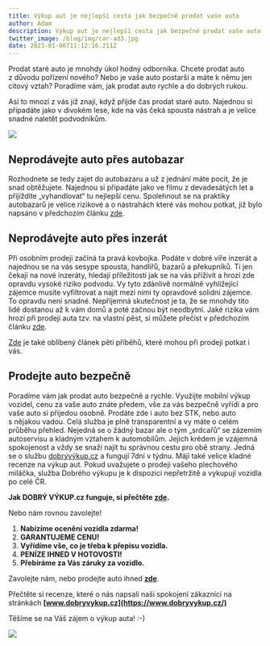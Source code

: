 ```yaml
---
title: Výkup aut je nejlepší cesta jak bezpečně prodat vaše auto
author: Adam
description: Výkup aut je nejlepší cesta jak bezpečně prodat vaše auto
twitter_image: /blog/img/car-ad3.jpg
date: 2023-01-06T11:12:16.211Z
---
```



Prodat staré auto je mnohdy úkol hodný odborníka. Chcete prodat auto z důvodu pořízení nového? Nebo je vaše auto postarší a máte k němu jen citový vztah? Poradíme vám, jak prodat auto rychle a do dobrých rukou.

Asi to mnozí z vás již znají, když přijde čas prodat staré auto. Najednou si připadáte jako v divokém lese, kde na vás čeká spousta nástrah a je velice snadné naletět podvodníkům.

![](/blog/img/carmoney3.jpg)

## Neprodávejte auto přes autobazar

Rozhodnete se tedy zajet do autobazaru a už z jednání máte pocit, že je snad obtěžujete. Najednou si připadáte jako ve filmu z devadesátých let a přijíždíte „vyhandlovat“ tu nejlepší cenu. Spolehnout se na praktiky autobazarů je velice rizikové a o nástrahách které vás mohou potkat, již bylo napsáno v předchozím článku [zde](https://www.dobryvykup.cz/blog/2021/12/prodej-auta-do-bazaru).

## Neprodávejte auto přes inzerát

Při osobním prodeji začíná ta pravá kovbojka. Podáte v dobré víře inzerát a najednou se na vás sesype spousta, handlířů, bazarů a překupníků. Ti jen čekají na nové inzeráty, hledají příležitosti jak se na vás přiživit a hrozí zde opravdu vysoké riziko podvodu. Vy tyto zdánlivě normálně vyhlížející zájemce musíte vyfiltrovat a najít mezi nimi ty opravdové solidní zájemce. To opravdu není snadné. Nepříjemná skutečnost je ta, že se mnohdy tito lidé dostanou až k vám domů a poté začnou být neodbytní. Jaké rizika vám hrozí při prodeji auta tzv. na vlastní pěst, si můžete přečíst v předchozím článku [zde](https://www.dobryvykup.cz/blog/2021/08/pozor-na-rizika-p%C5%99i-prodeji-vozu-na-inzer%C3%A1t).

[Zde](https://www.dobryvykup.cz/blog/2021/07/ji%C5%BE-%C5%BE%C3%A1dn%C3%A9-riskov%C3%A1n%C3%AD-p%C5%99i-prodeji-auta) je také oblíbený článek pěti příběhů, které mohou při prodeji potkat i vás.

## Prodejte auto bezpečně

Poradíme vám jak prodat auto bezpečně a rychle. Využijte mobilní výkup vozidel, cenu za vaše auto znáte předem, vše za vás bezpečně vyřídí a pro vaše auto si přijedou osobně. Prodáte zde i auto bez STK, nebo auto s nějakou vadou. Celá služba je plně transparentní a vy máte o celém průběhu přehled. Nejedná se o žádný bazar ale o tým „srdcařů“ se zázemím autoservisu a kladným vztahem k automobilům. Jejich krédem je vzájemná spokojenost a vždy se snaží najít tu správnou cestu pro obě strany. Jedná se o službu [dobrývýkup.cz](http://www.dobryvykup.cz/) a fungují 7dní v týdnu. Májí také velice kladné recenze na výkup aut. Pokud uvažujete o prodeji vašeho plechového miláčka, služba Dobrého výkupu je k dispozici nepřetržitě a vykupují vozidla po celé ČR.



**Jak DOBRÝ VÝKUP.cz funguje, si přečtěte [zde](https://www.dobryvykup.cz/blog/2021/06/mobiln%C3%AD-v%C3%BDkup-cesta-jak-nejl%C3%A9pe-prodat-auto).**

Nebo nám rovnou zavolejte!

1. **Nabízíme ocenění vozidla zdarma!**
2. **GARANTUJEME CENU!**
3. **Vyřídíme vše, co je třeba k přepisu vozidla.**
4. **PENÍZE IHNED V HOTOVOSTI!**
5. **Přebíráme za Vás záruky za vozidlo.**

Zavolejte nám, nebo prodejte auto ihned **[zde](https://www.dobryvykup.cz/#bottom)**.

Přečtěte si recenze, které o nás napsali naši spokojení zákazníci na stránkách **[www.dobryvykup.cz](https://www.dobryvykup.cz/)**

Těšíme se na Váš zájem o výkup auta! :-)

![](/blog/img/car-ad3.jpg)